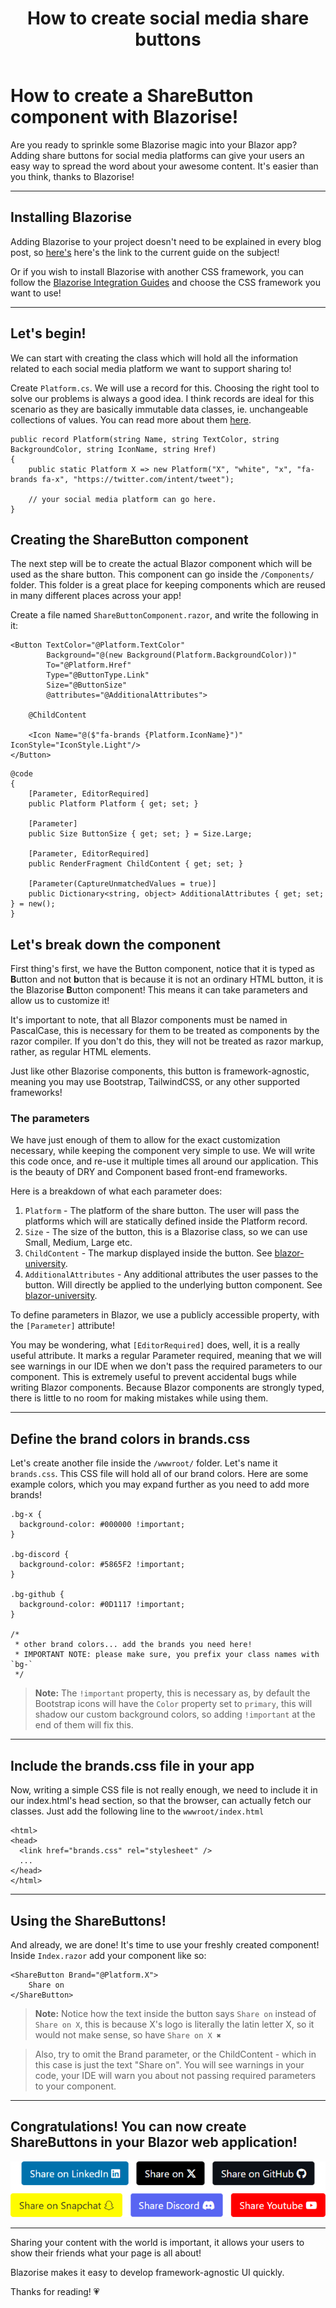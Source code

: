 ﻿---
title: How to create social media share buttons
description: Discover how to create social media share buttons for your Blazor app! using the framework-agnostic component library Blazorise!
permalink: /blog/how-to-create-social-media-share-buttons
canonical: /blog/how-to-create-social-media-share-buttons
image-url: img/how-to-create-social-media-share-buttons.png
image-title: How to create social media share buttons with Blazorise
author-name: Giorgi
author-image: "/assets/img/authors/giorgi.png"
category: How To Guides
posted-on: 2024-06-12
read-time: 5 min
---

# How to create a ShareButton component with Blazorise!

Are you ready to sprinkle some Blazorise magic into your Blazor app? Adding share buttons for social media platforms can give your users an easy way to spread the word about your awesome content. It's easier than you think, thanks to Blazorise!

---

## Installing Blazorise

Adding Blazorise to your project doesn't need to be explained in every blog post, so [here's](/docs/start) here's the link to the current guide on the subject!

Or if you wish to install Blazorise with another CSS framework, you can follow the [Blazorise Integration Guides](/docs/usage) and choose the CSS framework you want to use!

---

## Let's begin!

We can start with creating the class which will hold all the information related to each social media platform we want to support sharing to!

Create `Platform.cs`. We will use a record for this. Choosing the right tool to solve our problems is always a good idea. I think records are ideal for this scenario as they are basically immutable data classes, ie. unchangeable collections of values. You can read more about them [here](https://learn.microsoft.com/en-us/dotnet/csharp/language-reference/builtin-types/record).

```cs|Platform
public record Platform(string Name, string TextColor, string BackgroundColor, string IconName, string Href)
{
    public static Platform X => new Platform("X", "white", "x", "fa-brands fa-x", "https://twitter.com/intent/tweet");
    
    // your social media platform can go here.
}
```

## Creating the ShareButton component

The next step will be to create the actual Blazor component which will be used as the share button. This component can go inside the `/Components/` folder. This folder is a great place for keeping components which are reused in many different places across your app! 

Create a file named `ShareButtonComponent.razor`, and write the following in it:

```html|ShareButtonComponentMarkup
<Button TextColor="@Platform.TextColor"
        Background="@(new Background(Platform.BackgroundColor))"
        To="@Platform.Href"
        Type="@ButtonType.Link"
        Size="@ButtonSize"
        @attributes="@AdditionalAttributes">

    @ChildContent

    <Icon Name="@($"fa-brands {Platform.IconName}")" IconStyle="IconStyle.Light"/>
</Button>
```
```cs|ShareButtonComponentCode
@code
{
    [Parameter, EditorRequired]
    public Platform Platform { get; set; }

    [Parameter]
    public Size ButtonSize { get; set; } = Size.Large;

    [Parameter, EditorRequired]
    public RenderFragment ChildContent { get; set; }

    [Parameter(CaptureUnmatchedValues = true)]
    public Dictionary<string, object> AdditionalAttributes { get; set; } = new();
}
```

## Let's break down the component

First thing's first, we have the Button component, notice that it is typed as **B**utton and not **b**utton that is because it is not an ordinary HTML button, it is the Blazorise **B**utton component! This means it can take parameters and allow us to customize it!

It's important to note, that all Blazor components must be named in PascalCase, this is necessary for them to be treated as components by the razor compiler. If you don't do this, they will not be treated as razor markup, rather, as regular HTML elements.

Just like other Blazorise components, this button is framework-agnostic, meaning you may use Bootstrap, TailwindCSS, or any other supported frameworks!

### The parameters

We have just enough of them to allow for the exact customization necessary, while keeping the component very simple to use. We will write this code once, and re-use it multiple times all around our application. This is the beauty of DRY and Component based front-end frameworks.

Here is a breakdown of what each parameter does:
1. `Platform` - The platform of the share button. The user will pass the platforms which will are statically defined inside the Platform record.
2. `Size` - The size of the button, this is a Blazorise class, so we can use Small, Medium, Large etc.
3. `ChildContent` - The markup displayed inside the button. See [blazor-university](https://blazor-university.com/templating-components-with-renderfragements/).
4. `AdditionalAttributes` - Any additional attributes the user passes to the button. Will directly be applied to the underlying button component. See [blazor-university](https://blazor-university.com/components/capturing-unexpected-parameters/).

To define parameters in Blazor, we use a publicly accessible property, with the `[Parameter]` attribute!

You may be wondering, what `[EditorRequired]` does, well, it is a really useful attribute. It marks a regular Parameter required, meaning that we will see warnings in our IDE when we don't pass the required parameters to our component. This is extremely useful to prevent accidental bugs while writing Blazor components. Because Blazor components are strongly typed, there is little to no room for making mistakes while using them.

---

## Define the brand colors in brands.css

Let's create another file inside the `/wwwroot/` folder. Let's name it `brands.css`. This CSS file will hold all of our brand colors. Here are some example colors, which you may expand further as you need to add more brands!

```html|Brands
.bg-x {
  background-color: #000000 !important;
}

.bg-discord {
  background-color: #5865F2 !important;
}

.bg-github {
  background-color: #0D1117 !important;
}

/* 
 * other brand colors... add the brands you need here!
 * IMPORTANT NOTE: please make sure, you prefix your class names with `bg-` 
 */
```

> **Note:** The `!important` property, this is necessary as, by default the Bootstrap icons will have the `Color` property set to `primary`, this will shadow our custom background colors, so adding `!important` at the end of them will fix this.

---

## Include the brands.css file in your app

Now, writing a simple CSS file is not really enough, we need to include it in our index.html's head section, so that the browser, can actually fetch our classes. Just add the following line to the `wwwroot/index.html`

```html|IndexhtmlHeadSection
<html>
<head>
  <link href="brands.css" rel="stylesheet" />
  ...
</head>
</html>
```

---

## Using the ShareButtons!

And already, we are done! It's time to use your freshly created component! Inside `Index.razor` add your component like so:

```html|ShareButtonUsage
<ShareButton Brand="@Platform.X">
    Share on
</ShareButton>
```

> **Note:** Notice how the text inside the button says `Share on` instead of `Share on X`, this is because X's logo is literally the latin letter X, so it would not make sense, so have `Share on X ✖`

> Also, try to omit the Brand parameter, or the ChildContent - which in this case is just the text "Share on". You will see warnings in your code, your IDE will warn you about not passing required parameters to your component.

---

## Congratulations! You can now create ShareButtons in your Blazor web application!

![Share buttons](img/share-buttons.png)

---

Sharing your content with the world is important, it allows your users to show their friends what your page is all about! 

Blazorise makes it easy to develop framework-agnostic UI quickly.

Thanks for reading! 💗